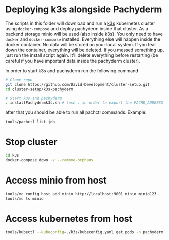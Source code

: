 # Deploying k3s alongside Pachyderm

The scripts in this folder will download and run a [k3s](https://github.com/rancher/k3s) kubernetes cluster using `docker-compose` and deploy pachyderm inside that cluster. As a backend storage minio will be used (also inside k3s). You only need to have `docker` and `docker-compose` installed. Everything else will happen inside the docker container. No data will be stored on your local system. If you tear down the container, everything will be deleted. If you messed something up, just run the install script again. It'll delete everything before restarting (be careful if you have important data inside the pachyderm cluster).


In order to start k3s and pachyderm run the following command

```bash 
# Clone repo
git clone https://github.com/David-Development/cluster-setup.git
cd cluster-setup/k3s-pachyderm

# Start k3s and pachyderm
. installPachydermk3s.sh # (use . in order to export the PACHD_ADDRESS automatically)
```

after that you should be able to run all pachctl commands. Example:

```bash
tools/pachctl list-job
```


# Stop cluster

```bash
cd k3s
docker-compose down -v --remove-orphans
```


# Access minio from host

```bash
tools/mc config host add minio http://localhost:9001 minio minio123
tools/mc ls minio
```

# Access kubernetes from host

```bash
tools/kubectl --kubeconfig=./k3s/kubeconfig.yaml get pods -n pachyderm
```
